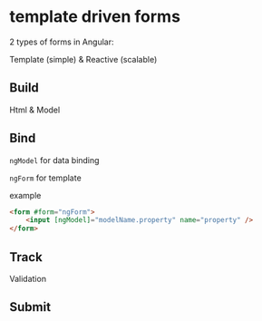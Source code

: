 # template driven forms

2 types of forms in Angular:

Template (simple) & Reactive (scalable)


## Build

Html & Model

## Bind

```ngModel``` for data binding

```ngForm``` for template

example

```html
<form #form="ngForm">
    <input [ngModel]="modelName.property" name="property" />
</form>
```

## Track

Validation

## Submit
